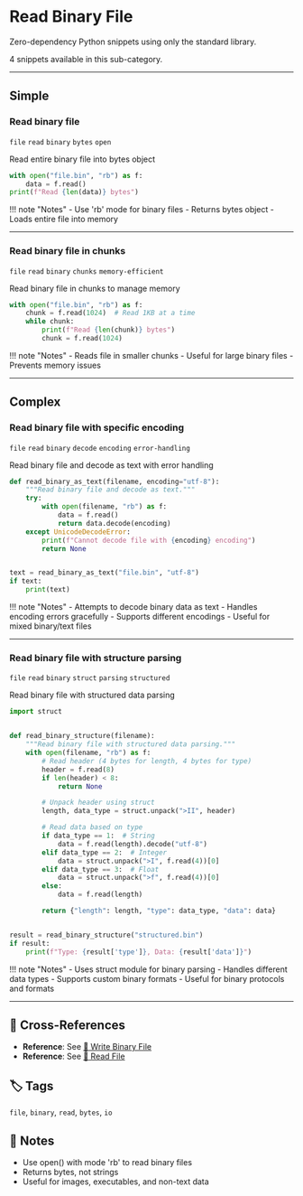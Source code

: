 # Read Binary File

Zero-dependency Python snippets using only the standard library.

4 snippets available in this sub-category.

---

## Simple

###  Read binary file

`file` `read` `binary` `bytes` `open`

Read entire binary file into bytes object

```python
with open("file.bin", "rb") as f:
    data = f.read()
print(f"Read {len(data)} bytes")
```

!!! note "Notes"
    - Use 'rb' mode for binary files
    - Returns bytes object
    - Loads entire file into memory

<hr class="snippet-divider">

### Read binary file in chunks

`file` `read` `binary` `chunks` `memory-efficient`

Read binary file in chunks to manage memory

```python
with open("file.bin", "rb") as f:
    chunk = f.read(1024)  # Read 1KB at a time
    while chunk:
        print(f"Read {len(chunk)} bytes")
        chunk = f.read(1024)
```

!!! note "Notes"
    - Reads file in smaller chunks
    - Useful for large binary files
    - Prevents memory issues

<hr class="snippet-divider">

## Complex

###  Read binary file with specific encoding

`file` `read` `binary` `decode` `encoding` `error-handling`

Read binary file and decode as text with error handling

```python
def read_binary_as_text(filename, encoding="utf-8"):
    """Read binary file and decode as text."""
    try:
        with open(filename, "rb") as f:
            data = f.read()
            return data.decode(encoding)
    except UnicodeDecodeError:
        print(f"Cannot decode file with {encoding} encoding")
        return None


text = read_binary_as_text("file.bin", "utf-8")
if text:
    print(text)
```

!!! note "Notes"
    - Attempts to decode binary data as text
    - Handles encoding errors gracefully
    - Supports different encodings
    - Useful for mixed binary/text files

<hr class="snippet-divider">

### Read binary file with structure parsing

`file` `read` `binary` `struct` `parsing` `structured`

Read binary file with structured data parsing

```python
import struct


def read_binary_structure(filename):
    """Read binary file with structured data parsing."""
    with open(filename, "rb") as f:
        # Read header (4 bytes for length, 4 bytes for type)
        header = f.read(8)
        if len(header) < 8:
            return None

        # Unpack header using struct
        length, data_type = struct.unpack(">II", header)

        # Read data based on type
        if data_type == 1:  # String
            data = f.read(length).decode("utf-8")
        elif data_type == 2:  # Integer
            data = struct.unpack(">I", f.read(4))[0]
        elif data_type == 3:  # Float
            data = struct.unpack(">f", f.read(4))[0]
        else:
            data = f.read(length)

        return {"length": length, "type": data_type, "data": data}


result = read_binary_structure("structured.bin")
if result:
    print(f"Type: {result['type']}, Data: {result['data']}")
```

!!! note "Notes"
    - Uses struct module for binary parsing
    - Handles different data types
    - Supports custom binary formats
    - Useful for binary protocols and formats

<hr class="snippet-divider">

## 🔗 Cross-References

- **Reference**: See [📂 Write Binary File](./write_binary_file.md)
- **Reference**: See [📂 Read File](./read_file.md)

## 🏷️ Tags

`file`, `binary`, `read`, `bytes`, `io`

## 📝 Notes

- Use open() with mode 'rb' to read binary files
- Returns bytes, not strings
- Useful for images, executables, and non-text data

